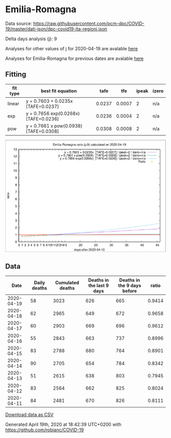 # Emilia-Romagna

Data source: https://raw.githubusercontent.com/pcm-dpc/COVID-19/master/dati-json/dpc-covid19-ita-regioni.json

Delta days analysis (j): 9

Analyses for other values of j for 2020-04-19 are avalable [here](../2020-04-19/README.md)

Analyses for Emilia-Romagna for previous dates are avalable [here](../README.md)

## Fitting 
|fit type|best fit equation|tafe|tfe|ipeak|izero|
|-------|-----|--------|------|---|---|
|linear|y = 0.7603 + 0.0235x  [TAFE=0.0237]|0.0237|0.0007|2|n/a|
|exp|y = 0.7656 exp(0.0268x)  [TAFE=0.0236]|0.0236|0.0004|2|n/a|
|pow|y = 0.7661 x pow(0.0938)  [TAFE=0.0308]|0.0308|0.0008|2|n/a|

![Plot](COVID-19_emilia-romagna_j9_2020-04-19.png)

## Data
|Date|Daily deaths|Cumulated deaths|Deaths in the last 9 days|Deaths in the 9 days before|ratio|
|----|----------|-----------|-------|--------------------|-----|
|2020-04-19|58|3023|626|665|0.9414|
|2020-04-18|62|2965|649|672|0.9658|
|2020-04-17|60|2903|669|696|0.9612|
|2020-04-16|55|2843|663|737|0.8996|
|2020-04-15|83|2788|680|764|0.8901|
|2020-04-14|90|2705|654|784|0.8342|
|2020-04-13|51|2615|638|803|0.7945|
|2020-04-12|83|2564|662|825|0.8024|
|2020-04-11|84|2481|670|826|0.8111|

[Download data as CSV](COVID-19_emilia-romagna_j9_2020-04-19.csv)

Generated April 19th, 2020 at 18:42:39 UTC+0200 with https://github.com/robianc/COVID-19
